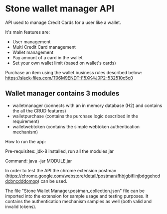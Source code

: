 # Stone wallet manager API #

API used to manage Credit Cards for a user like a wallet.

It's main features are:

* User management
* Multi Credit Card management
* Wallet management
* Pay amount of a card in the wallet
* Set your own wallet limit (based on wallet's cards)

Purchase an item using the wallet business rules described below:
https://slack-files.com/T06M9ENDT-F5XK4J0P2-532510c5c0


## Wallet manager contains 3 modules ##

* walletmanager (connects with an in memory database (H2) and contains the all the CRUD features)
* walletpurchase (contains the purchase logic described in the requirement)
* walletwebtoken (contains the simple webtoken authentication mechanism)

How to run the app:

Pre-requisites: jdk-8 installed, run all the modules jar

Command:
java -jar MODULE.jar

In order to test the API the chrome extension postman (https://chrome.google.com/webstore/detail/postman/fhbjgbiflinjbdggehcddcbncdddomop)
can be used.

The file "Stone Wallet Manager.postman_collection.json" file can be imported into the extension for sample usage and testing purposes. It contains the authentication mechanism samples as well (both valid and invalid tokens).